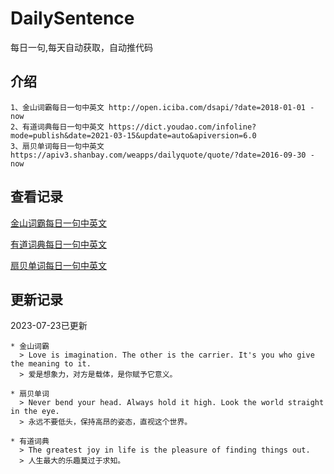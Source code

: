 # DailySentence

每日一句,每天自动获取，自动推代码

## 介绍

```
1、金山词霸每日一句中英文 http://open.iciba.com/dsapi/?date=2018-01-01 - now
2、有道词典每日一句中英文 https://dict.youdao.com/infoline?mode=publish&date=2021-03-15&update=auto&apiversion=6.0
3、扇贝单词每日一句中英文 https://apiv3.shanbay.com/weapps/dailyquote/quote/?date=2016-09-30 - now
```

## 查看记录

[金山词霸每日一句中英文](./data/iciba/)

[有道词典每日一句中英文](./data/youdao/)

[扇贝单词每日一句中英文](./data/shanbay/)

## 更新记录
2023-07-23已更新 
```
* 金山词霸
  > Love is imagination. The other is the carrier. It's you who give the meaning to it.
  > 爱是想象力，对方是载体，是你赋予它意义。

* 扇贝单词
  > Never bend your head. Always hold it high. Look the world straight in the eye.
  > 永远不要低头，保持高昂的姿态，直视这个世界。

* 有道词典
  > The greatest joy in life is the pleasure of finding things out.
  > 人生最大的乐趣莫过于求知。

```
